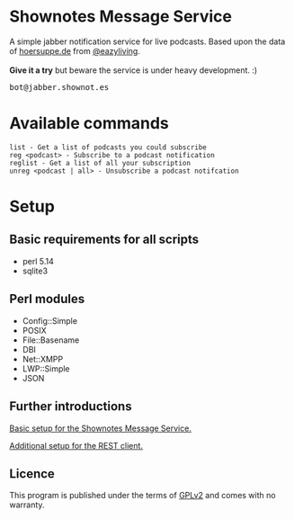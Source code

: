 # Shownotes Message Service

A simple jabber notification service for live podcasts. Based upon the data of [hoersuppe.de](http://hoersuppe.de "hoersuppe.de") from [@eazyliving](https://github.com/eazyliving "@eazyliving").
<br>
<br>
**Give it a try** but beware the service is under heavy development. :) 

<pre>
bot@jabber.shownot.es
</pre>

# Available commands
```
list - Get a list of podcasts you could subscribe
reg <podcast> - Subscribe to a podcast notification
reglist - Get a list of all your subscription
unreg <podcast | all> - Unsubscribe a podcast notifcation
```

# Setup

## Basic requirements for all scripts
* perl 5.14
* sqlite3

## Perl modules

* Config::Simple
* POSIX
* File::Basename
* DBI
* Net::XMPP
* LWP::Simple
* JSON

## Further introductions

[Basic setup for the Shownotes Message Service.](doc/jabber-service-setup.md "Basic setup for the Shownotes Message Service.")

[Additional setup for the REST client.](doc/rest-client-setup.md "Additional setup for the REST client.")

## Licence

This program is published under the terms of [GPLv2](LICENSE "GPLv2") and comes with no warranty.
